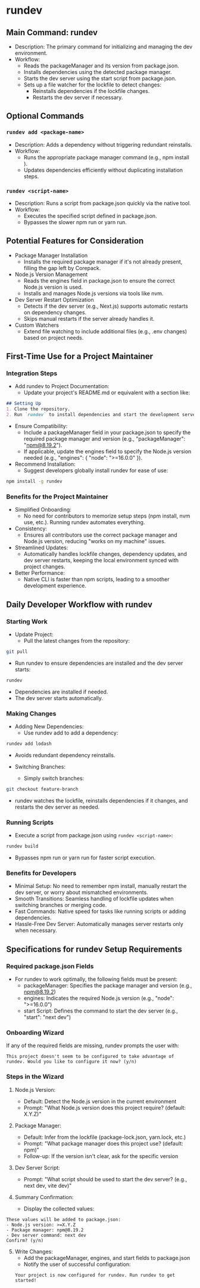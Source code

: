 # rundev

## Main Command: rundev

* Description: The primary command for initializing and managing the dev environment.
* Workflow:
	* Reads the packageManager and its version from package.json.
	* Installs dependencies using the detected package manager.
	* Starts the dev server using the start script from package.json.
	* Sets up a file watcher for the lockfile to detect changes:
		* Reinstalls dependencies if the lockfile changes.
		* Restarts the dev server if necessary.

## Optional Commands

### `rundev add <package-name>`
* Description: Adds a dependency without triggering redundant reinstalls.
* Workflow:
	* Runs the appropriate package manager command (e.g., npm install <package-name>).
	* Updates dependencies efficiently without duplicating installation steps.

### `rundev <script-name>`
* Description: Runs a script from package.json quickly via the native tool.
* Workflow:
	* Executes the specified script defined in package.json.
	* Bypasses the slower npm run or yarn run.

## Potential Features for Consideration

* Package Manager Installation
	* Installs the required package manager if it's not already present, filling the gap left by Corepack.
* Node.js Version Management
	* Reads the engines field in package.json to ensure the correct Node.js version is used.
	* Installs and manages Node.js versions via tools like nvm.
* Dev Server Restart Optimization
	* Detects if the dev server (e.g., Next.js) supports automatic restarts on dependency changes.
	* Skips manual restarts if the server already handles it.
* Custom Watchers
	* Extend file watching to include additional files (e.g., .env changes) based on project needs.

## First-Time Use for a Project Maintainer

### Integration Steps

* Add rundev to Project Documentation:
	* Update your project's README.md or equivalent with a section like:

```markdown
## Setting Up
1. Clone the repository.
2. Run `rundev` to install dependencies and start the development server.
```

* Ensure Compatibility:
	* Include a packageManager field in your package.json to specify the required package manager and version (e.g., "packageManager": "npm@8.19.2").
	* If applicable, update the engines field to specify the Node.js version needed (e.g., "engines": { "node": ">=16.0.0" }).
* Recommend Installation:
	* Suggest developers globally install rundev for ease of use:

```bash
npm install -g rundev
```

### Benefits for the Project Maintainer

* Simplified Onboarding:
	* No need for contributors to memorize setup steps (npm install, nvm use, etc.). Running rundev automates everything.
* Consistency:
	* Ensures all contributors use the correct package manager and Node.js version, reducing "works on my machine" issues.
* Streamlined Updates:
	* Automatically handles lockfile changes, dependency updates, and dev server restarts, keeping the local environment synced with project changes.
* Better Performance:
	* Native CLI is faster than npm scripts, leading to a smoother development experience.

## Daily Developer Workflow with rundev

### Starting Work

* Update Project:
	* Pull the latest changes from the repository:

```bash
git pull
```

* Run rundev to ensure dependencies are installed and the dev server starts:

```bash
rundev
```

* Dependencies are installed if needed.
* The dev server starts automatically.

### Making Changes

* Adding New Dependencies:
	* Use rundev add to add a dependency:

```bash
rundev add lodash
```

* Avoids redundant dependency reinstalls.

* Switching Branches:
	* Simply switch branches:

```bash
git checkout feature-branch
```

* rundev watches the lockfile, reinstalls dependencies if it changes, and restarts the dev server as needed.

### Running Scripts

* Execute a script from package.json using `rundev <script-name>`:

```bash
rundev build
```

* Bypasses npm run or yarn run for faster script execution.


### Benefits for Developers

* Minimal Setup: No need to remember npm install, manually restart the dev server, or worry about mismatched environments.
* Smooth Transitions: Seamless handling of lockfile updates when switching branches or merging code.
* Fast Commands: Native speed for tasks like running scripts or adding dependencies.
* Hassle-Free Dev Server: Automatically manages server restarts only when necessary.

## Specifications for rundev Setup Requirements

### Required package.json Fields

* For rundev to work optimally, the following fields must be present:
	* packageManager: Specifies the package manager and version (e.g., npm@8.19.2)
	* engines: Indicates the required Node.js version (e.g., "node": ">=16.0.0")
	* start Script: Defines the command to start the dev server (e.g., "start": "next dev")

### Onboarding Wizard

If any of the required fields are missing, rundev prompts the user with:

```
This project doesn't seem to be configured to take advantage of rundev. Would you like to configure it now? (y/n)
```

### Steps in the Wizard

1. Node.js Version:
	* Default: Detect the Node.js version in the current environment
	* Prompt: "What Node.js version does this project require? (default: X.Y.Z)"

2. Package Manager:
	* Default: Infer from the lockfile (package-lock.json, yarn.lock, etc.)
	* Prompt: "What package manager does this project use? (default: npm)"
	* Follow-up: If the version isn't clear, ask for the specific version

3. Dev Server Script:
	* Prompt: "What script should be used to start the dev server? (e.g., next dev, vite dev)"

4. Summary Confirmation:
	* Display the collected values:

```
These values will be added to package.json:
- Node.js version: >=X.Y.Z
- Package manager: npm@8.19.2
- Dev server command: next dev
Confirm? (y/n)
```

5. Write Changes:
	* Add the packageManager, engines, and start fields to package.json
	* Notify the user of successful configuration:
	```
	Your project is now configured for rundev. Run rundev to get started!
	```
